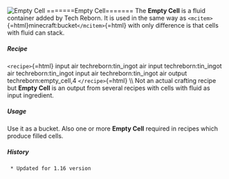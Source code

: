 ![Empty Cell](/mods/techreborn/empty_cell.png) =======Empty
Cell======= The **Empty Cell** is a fluid container added by Tech
Reborn. It is used in the same way as
`<mcitem>`{=html}minecraft:bucket`</mcitem>`{=html} with only difference
is that cells with fluid can stack.

##### Recipe

`<recipe>`{=html} input air techreborn:tin_ingot air input
techreborn:tin_ingot air techreborn:tin_ingot input air
techreborn:tin_ingot air output techreborn:empty_cell,4
`</recipe>`{=html} \\\\ Not an actual crafting recipe but **Empty
Cell** is an output from several recipes with cells with fluid as
input ingredient.

##### Usage

Use it as a bucket. Also one or more **Empty Cell** required in
recipes which produce filled cells.

##### History

` * Updated for 1.16 version`
